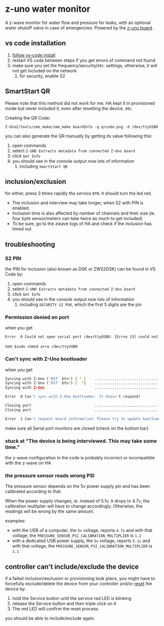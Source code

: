 # z-uno water monitor

A z-wave monitor for water flow and pressure for leaks, with an optional water shutoff valve in case of emergencies. Powered by the [z-uno board](https://z-uno.z-wave.me/).

## vs code installation

1. [follow vs-code install](https://z-uno.z-wave.me/vs-code-install/)
1. restart VS code between steps if you get errors of command not found
1. make sure you set the frequency/security/etc. settings, otherwise, it will not get included on the network
    1. for security, enable S2

## SmartStart QR

Please note that this method did not work for me. HA kept it in provisioned mode but never included it, even after resetting the device, etc.

Creating the QR Code:

`Z-Uno2/tools/zme_make/zme_make boardInfo -q qrcode.png -d /dev/ttyUSB0`

you can also generate the QR manually by getting its value following this:

1. open commands
1. select `Z-UNO Extracts metadata from connected Z-Uno board`
1. click `Get Info`
1. you should see in the console output now lots of information
    1. including `SmartStart QR`

## inclusion/exclusion

for either, press 3 times rapidly the _service_ `BTN`.
it should turn the led red.

* The inclusion and interview may take longer, when S2 with PIN is enabled.
* Inclusion time is also affected by number of channels and their size (ie. four byte sensor/meters can take twice as much to get included)
* To be sure, go to the zwave logs of HA and check if the inclusion has timed out

## troubleshooting

### S2 PIN

the PIN for inclusion (also known as DSK or ZWS2DSK) can be found in VS Code by:

1. open commands
1. select `Z-UNO Extracts metadata from connected Z-Uno board`
1. click `Get Info`
1. you should see in the console output now lots of information
    1. including `SECURITY S2 PUK`, which the first 5 digits are the pin

### Permission denied on port

when you get

```bash
Error  0 Could not open serial port /dev/ttyUSB0: [Errno 13] could not open port /dev/ttyUSB0: [Errno 13] Permission denied: '/dev/ttyUSB0'
```

run: `$sudo chmod a+rw /dev/ttyUSB0`

### Can't sync with Z-Uno bootloader

when you get

```bash
Syncing with Z-Uno ('RST' btn?) [ * ]    ..............................
Syncing with Z-Uno ('RST' btn?) [  *]    ..............................
Syncing with Z-Uno                       ..............................                        FAILED

Error  0 Can't sync with Z-Uno bootloader. It doesn't respond!

Closing port                             ..............................
Closing port                             ..............................                            OK

Error  1 Can't request board information! Please try to update bootloader first.
```

make sure all Serial port monitors are closed (check on the bottom bar)

### stuck at "The device is being interviewed. This may take some time."

the z-wave configuration in the code is probably incorrect or incompatible with the z-wave on HA

### the pressure sensor reads wrong PSI

The pressure sensor depends on the 5v power supply pin and has been calibrated according to that.

When the power supply changes, ie. instead of 5.1v, it drops to 4.7v, the calibration multiplier
will have to change accordingly. Otherwise, the readings will be wrong by the same amount.

examples:

* with the USB of a computer, the `5v` voltage, reports `4.7v` and with that voltage, the `PRESSURE_SENSOR_PSI_CALIBRATION_MULTIPLIER` is `1.2`
* with a dedicated USB power supply, the `5v` voltage, reports `5.1v` and with that voltage, the `PRESSURE_SENSOR_PSI_CALIBRATION_MULTIPLIER` is `1.1`

## controller can't include/exclude the device

if a failed inclusion/exclusion or provisioning took place, you might have to forcefully
exclude/delete the device from your controller and/or [reset](https://z-uno.z-wave.me/Reference/Z-Wave/#Device%20reset) the device by:

1. hold the Service button until the service red LED is blinking
1. release the Service button and then triple click on it
1. The red LED will confirm the reset process

you should be able to include/exclude again.
